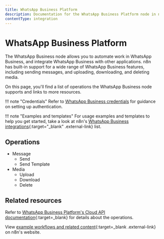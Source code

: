 ```yaml
---
title: WhatsApp Business Platform
description: Documentation for the WhatsApp Business Platform node in n8n, a workflow automation platform. Includes details of operations and configuration, and links to examples and credentials information.
contentType: integration
---
```


# WhatsApp Business Platform

The WhatsApp Business node allows you to automate work in WhatsApp Business, and integrate WhatsApp Business with other applications. n8n has built-in support for a wide range of WhatsApp Business features, including sending messages, and uploading, downloading, and deleting media. 

On this page, you'll find a list of operations the WhatsApp Business node supports and links to more resources.

!!! note "Credentials"
    Refer to [WhatsApp Business credentials](/integrations/builtin/credentials/whatsapp/) for guidance on setting up authentication. 

!!! note "Examples and templates"
    For usage examples and templates to help you get started, take a look at n8n's [WhatsApp Business integrations](https://n8n.io/integrations/whatsapp-business-cloud/){:target="_blank" .external-link} list.

## Operations

* Message
	* Send
	* Send Template
* Media
	* Upload
	* Download
	* Delete

## Related resources

Refer to [WhatsApp Business Platform's Cloud API documentation](https://developers.facebook.com/docs/whatsapp/cloud-api){:target=_blank} for details about the operations.

View [example workflows and related content](https://n8n.io/integrations/whatsapp-business-cloud/){:target=_blank .external-link} on n8n's website.

